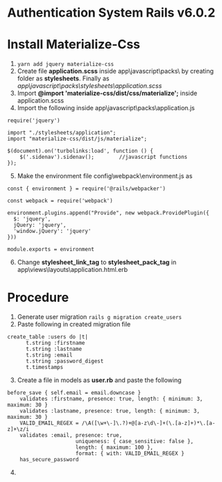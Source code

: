 # Authentication System Rails v6.0.2

# Install Materialize-Css

1. `yarn add jquery materialize-css`
2. Create file **application.scss** inside app\javascript\packs\ by creating folder as **stylesheets**. Finally as _app\javascript\packs\stylesheets\application.scss_
3. Import **@import 'materialize-css/dist/css/materialize';** inside application.scss
4. Import the following inside app\javascript\packs\application.js
```
require('jquery')

import "./stylesheets/application";
import "materialize-css/dist/js/materialize";

$(document).on('turbolinks:load', function () {
    $('.sidenav').sidenav();        //javascript functions
});
```
5. Make the environment file config\webpack\environment.js as
```
const { environment } = require('@rails/webpacker')

const webpack = require('webpack')

environment.plugins.append("Provide", new webpack.ProvidePlugin({
  $: 'jquery',
  jQuery: 'jquery',
  'window.jQuery': 'jquery'
}))

module.exports = environment
```
6. Change **stylesheet_link_tag** to **stylesheet_pack_tag** in app\views\layouts\application.html.erb

# Procedure
1. Generate user migration `rails g migration create_users`
2. Paste following in created migration file
```
create_table :users do |t|
      t.string :firstname
      t.string :lastname
      t.string :email
      t.string :password_digest
      t.timestamps
```
3. Create a file in models as **user.rb** and paste the following
```
before_save { self.email = email.downcase }
    validates :firstname, presence: true, length: { minimum: 3, maximum: 30 }
    validates :lastname, presence: true, length: { minimum: 3, maximum: 30 }
    VALID_EMAIL_REGEX = /\A([\w+\-]\.?)+@[a-z\d\-]+(\.[a-z]+)*\.[a-z]+\z/i 
    validates :email, presence: true, 
                      uniqueness: { case_sensitive: false }, 
                      length: { maximum: 100 },
                      format: { with: VALID_EMAIL_REGEX }
    has_secure_password
```
4. 
